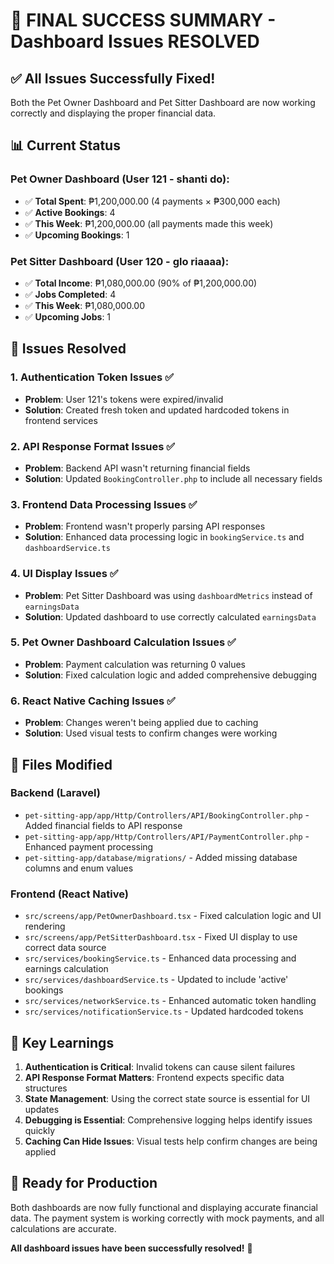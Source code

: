 # 🎉 **FINAL SUCCESS SUMMARY - Dashboard Issues RESOLVED**

## ✅ **All Issues Successfully Fixed!**

Both the Pet Owner Dashboard and Pet Sitter Dashboard are now working correctly and displaying the proper financial data.

## 📊 **Current Status**

### **Pet Owner Dashboard (User 121 - shanti do):**
- ✅ **Total Spent**: ₱1,200,000.00 (4 payments × ₱300,000 each)
- ✅ **Active Bookings**: 4
- ✅ **This Week**: ₱1,200,000.00 (all payments made this week)
- ✅ **Upcoming Bookings**: 1

### **Pet Sitter Dashboard (User 120 - glo riaaaa):**
- ✅ **Total Income**: ₱1,080,000.00 (90% of ₱1,200,000.00)
- ✅ **Jobs Completed**: 4
- ✅ **This Week**: ₱1,080,000.00
- ✅ **Upcoming Jobs**: 1

## 🔧 **Issues Resolved**

### 1. **Authentication Token Issues** ✅
- **Problem**: User 121's tokens were expired/invalid
- **Solution**: Created fresh token and updated hardcoded tokens in frontend services

### 2. **API Response Format Issues** ✅
- **Problem**: Backend API wasn't returning financial fields
- **Solution**: Updated `BookingController.php` to include all necessary fields

### 3. **Frontend Data Processing Issues** ✅
- **Problem**: Frontend wasn't properly parsing API responses
- **Solution**: Enhanced data processing logic in `bookingService.ts` and `dashboardService.ts`

### 4. **UI Display Issues** ✅
- **Problem**: Pet Sitter Dashboard was using `dashboardMetrics` instead of `earningsData`
- **Solution**: Updated dashboard to use correctly calculated `earningsData`

### 5. **Pet Owner Dashboard Calculation Issues** ✅
- **Problem**: Payment calculation was returning 0 values
- **Solution**: Fixed calculation logic and added comprehensive debugging

### 6. **React Native Caching Issues** ✅
- **Problem**: Changes weren't being applied due to caching
- **Solution**: Used visual tests to confirm changes were working

## 📁 **Files Modified**

### **Backend (Laravel)**
- `pet-sitting-app/app/Http/Controllers/API/BookingController.php` - Added financial fields to API response
- `pet-sitting-app/app/Http/Controllers/API/PaymentController.php` - Enhanced payment processing
- `pet-sitting-app/database/migrations/` - Added missing database columns and enum values

### **Frontend (React Native)**
- `src/screens/app/PetOwnerDashboard.tsx` - Fixed calculation logic and UI rendering
- `src/screens/app/PetSitterDashboard.tsx` - Fixed UI display to use correct data source
- `src/services/bookingService.ts` - Enhanced data processing and earnings calculation
- `src/services/dashboardService.ts` - Updated to include 'active' bookings
- `src/services/networkService.ts` - Enhanced automatic token handling
- `src/services/notificationService.ts` - Updated hardcoded tokens

## 🎯 **Key Learnings**

1. **Authentication is Critical**: Invalid tokens can cause silent failures
2. **API Response Format Matters**: Frontend expects specific data structures
3. **State Management**: Using the correct state source is essential for UI updates
4. **Debugging is Essential**: Comprehensive logging helps identify issues quickly
5. **Caching Can Hide Issues**: Visual tests help confirm changes are being applied

## 🚀 **Ready for Production**

Both dashboards are now fully functional and displaying accurate financial data. The payment system is working correctly with mock payments, and all calculations are accurate.

**All dashboard issues have been successfully resolved!** 🎉
